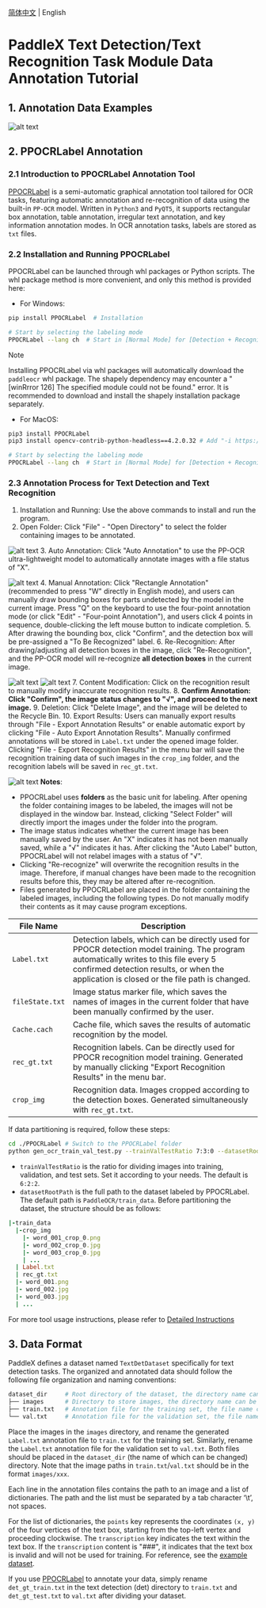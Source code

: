 [简体中文](text_detection_recognition.md) | English

# PaddleX Text Detection/Text Recognition Task Module Data Annotation Tutorial

## 1. Annotation Data Examples

![alt text](https://raw.githubusercontent.com/cuicheng01/PaddleX_doc_images/main/images/data_prepare/ocr/01.png)

## 2. PPOCRLabel Annotation

### 2.1 Introduction to PPOCRLabel Annotation Tool
[PPOCRLabel](https://github.com/PFCCLab/PPOCRLabel) is a semi-automatic graphical annotation tool tailored for OCR tasks, featuring automatic annotation and re-recognition of data using the built-in `PP-OCR` model. Written in `Python3` and `PyQT5`, it supports rectangular box annotation, table annotation, irregular text annotation, and key information annotation modes. In OCR annotation tasks, labels are stored as `txt` files.

### 2.2 Installation and Running PPOCRLabel
PPOCRLabel can be launched through whl packages or Python scripts. The whl package method is more convenient, and only this method is provided here:

* For Windows:
```bash
pip install PPOCRLabel  # Installation

# Start by selecting the labeling mode
PPOCRLabel --lang ch  # Start in [Normal Mode] for [Detection + Recognition] scenarios
```

>[!NOTE]
>Installing PPOCRLabel via whl packages will automatically download the `paddleocr` whl package. The shapely dependency may encounter a "[winRrror 126] The specified module could not be found." error. It is recommended to download and install the shapely installation package separately.

* For MacOS:
```bash
pip3 install PPOCRLabel
pip3 install opencv-contrib-python-headless==4.2.0.32 # Add "-i https://mirror.baidu.com/pypi/simple" for faster downloads

# Start by selecting the labeling mode
PPOCRLabel --lang ch  # Start in [Normal Mode] for [Detection + Recognition] scenarios
```

### 2.3 Annotation Process for Text Detection and Text Recognition
1. Installation and Running: Use the above commands to install and run the program.
2. Open Folder: Click "File" - "Open Directory" to select the folder containing images to be annotated.

![alt text](https://raw.githubusercontent.com/cuicheng01/PaddleX_doc_images/main/images/data_prepare/ocr/02.png)
3. Auto Annotation: Click "Auto Annotation" to use the PP-OCR ultra-lightweight model to automatically annotate images with a file status of "X".

![alt text](https://raw.githubusercontent.com/cuicheng01/PaddleX_doc_images/main/images/data_prepare/ocr/03.png)
4. Manual Annotation: Click "Rectangle Annotation" (recommended to press "W" directly in English mode), and users can manually draw bounding boxes for parts undetected by the model in the current image. Press "Q" on the keyboard to use the four-point annotation mode (or click "Edit" - "Four-point Annotation"), and users click 4 points in sequence, double-clicking the left mouse button to indicate completion.
5. After drawing the bounding box, click "Confirm", and the detection box will be pre-assigned a "To Be Recognized" label.
6. Re-Recognition: After drawing/adjusting all detection boxes in the image, click "Re-Recognition", and the PP-OCR model will re-recognize **all detection boxes** in the current image.

![alt text](https://raw.githubusercontent.com/cuicheng01/PaddleX_doc_images/main/images/data_prepare/ocr/04.png)
![alt text](https://raw.githubusercontent.com/cuicheng01/PaddleX_doc_images/main/images/data_prepare/ocr/05.png)
7. Content Modification: Click on the recognition result to manually modify inaccurate recognition results.
8. **Confirm Annotation: Click "Confirm", the image status changes to "√", and proceed to the next image.**
9. Deletion: Click "Delete Image", and the image will be deleted to the Recycle Bin.
10. Export Results: Users can manually export results through "File - Export Annotation Results" or enable automatic export by clicking "File - Auto Export Annotation Results". Manually confirmed annotations will be stored in `Label.txt` under the opened image folder. Clicking "File - Export Recognition Results" in the menu bar will save the recognition training data of such images in the `crop_img` folder, and the recognition labels will be saved in `rec_gt.txt`.


![alt text](https://raw.githubusercontent.com/cuicheng01/PaddleX_doc_images/main/images/data_prepare/ocr/06.png)
**Notes**:

* PPOCRLabel uses **folders** as the basic unit for labeling. After opening the folder containing images to be labeled, the images will not be displayed in the window bar. Instead, clicking "Select Folder" will directly import the images under the folder into the program.
* The image status indicates whether the current image has been manually saved by the user. An "X" indicates it has not been manually saved, while a "√" indicates it has. After clicking the "Auto Label" button, PPOCRLabel will not relabel images with a status of "√".
* Clicking "Re-recognize" will overwrite the recognition results in the image. Therefore, if manual changes have been made to the recognition results before this, they may be altered after re-recognition.
* Files generated by PPOCRLabel are placed in the folder containing the labeled images, including the following types. Do not manually modify their contents as it may cause program exceptions.

| File Name | Description |
|-|-|
|`Label.txt` | Detection labels, which can be directly used for PPOCR detection model training. The program automatically writes to this file every 5 confirmed detection results, or when the application is closed or the file path is changed. |
|`fileState.txt` | Image status marker file, which saves the names of images in the current folder that have been manually confirmed by the user. |
|`Cache.cach` | Cache file, which saves the results of automatic recognition by the model. |
|`rec_gt.txt` | Recognition labels. Can be directly used for PPOCR recognition model training. Generated by manually clicking "Export Recognition Results" in the menu bar. |
|`crop_img` | Recognition data. Images cropped according to the detection boxes. Generated simultaneously with `rec_gt.txt`. |

If data partitioning is required, follow these steps:

```bash
cd ./PPOCRLabel # Switch to the PPOCRLabel folder
python gen_ocr_train_val_test.py --trainValTestRatio 7:3:0 --datasetRootPath ../train_data
```
* `trainValTestRatio` is the ratio for dividing images into training, validation, and test sets. Set it according to your needs. The default is `6:2:2`.
* `datasetRootPath` is the full path to the dataset labeled by PPOCRLabel. The default path is `PaddleOCR/train_data`. Before partitioning the dataset, the structure should be as follows:

```ruby
|-train_data
  |-crop_img
    |- word_001_crop_0.png
    |- word_002_crop_0.jpg
    |- word_003_crop_0.jpg
    | ...
  | Label.txt
  | rec_gt.txt
  |- word_001.png
  |- word_002.jpg
  |- word_003.jpg
  | ...
```
For more tool usage instructions, please refer to [Detailed Instructions](https://github.com/PaddlePaddle/PaddleOCR/blob/release/2.7/PPOCRLabel/README.md)


## 3. Data Format
PaddleX defines a dataset named `TextDetDataset` specifically for text detection tasks. The organized and annotated data should follow the following file organization and naming conventions:

```bash
dataset_dir     # Root directory of the dataset, the directory name can be changed
├── images      # Directory to store images, the directory name can be changed but should correspond to the content in train.txt and val.txt
├── train.txt   # Annotation file for the training set, the file name cannot be changed. Example content: images/img_0.jpg \t [{"transcription": "MASA", "points": [[310, 104], [416, 141], [418, 216], [312, 179]]}, {...}]
└── val.txt     # Annotation file for the validation set, the file name cannot be changed. Example content: images/img_61.jpg \t [{"transcription": "TEXT", "points": [[31, 10], [310, 140], [420, 220], [310, 170]]}, {...}]
```
Place the images in the `images` directory, and rename the generated `Label.txt` annotation file to `train.txt` for the training set. Similarly, rename the `Label.txt` annotation file for the validation set to `val.txt`. Both files should be placed in the `dataset_dir` (the name of which can be changed) directory. Note that the image paths in `train.txt`/`val.txt` should be in the format `images/xxx`.

Each line in the annotation files contains the path to an image and a list of dictionaries. The path and the list must be separated by a tab character ‘\t’, not spaces.

For the list of dictionaries, the `points` key represents the coordinates `(x, y)` of the four vertices of the text box, starting from the top-left vertex and proceeding clockwise. The `transcription` key indicates the text within the text box. If the `transcription` content is "###", it indicates that the text box is invalid and will not be used for training. For reference, see the [example dataset](https://paddle-model-ecology.bj.bcebos.com/paddlex/data/ocr_det_dataset_examples.tar).

If you use [PPOCRLabel](https://github.com/PaddlePaddle/PaddleOCR/blob/release/2.7/PPOCRLabel/README.md) to annotate your data, simply rename `det_gt_train.txt` in the text detection (det) directory to `train.txt` and `det_gt_test.txt` to `val.txt` after dividing your dataset.
